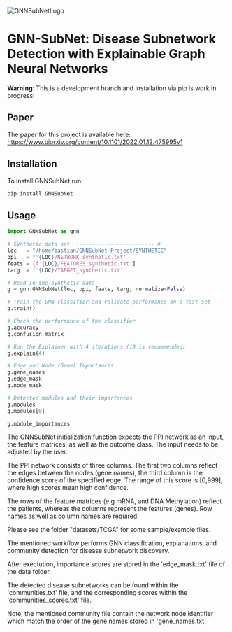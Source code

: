 ![GNNSubNetLogo](https://github.com/pievos101/GNN-SubNet/blob/main/GNNSubNet_plot.png)

# GNN-SubNet: Disease Subnetwork Detection with Explainable Graph Neural Networks

**Warning**: This is a development branch and installation via pip is work in progress!

## Paper 

The paper for this project is available here: <https://www.biorxiv.org/content/10.1101/2022.01.12.475995v1> 

## Installation

To install GNNSubNet run:

```python
pip install GNNSubNet
```

## Usage

```python
import GNNSubNet as gnn

# Synthetic data set  ------------------------- #
loc   = "/home/bastian/GNNSubNet-Project/SYNTHETIC"
ppi   = f'{LOC}/NETWORK_synthetic.txt'
feats = [f'{LOC}/FEATURES_synthetic.txt']
targ  = f'{LOC}/TARGET_synthetic.txt'

# Read in the synthetic data
g = gnn.GNNSubNet(loc, ppi, feats, targ, normalize=False)

# Train the GNN classifier and validate performance on a test set
g.train()

# Check the performance of the classifier
g.accuracy
g.confusion_matrix

# Run the Explainer with 4 iterations (10 is recommended)
g.explain(4)

# Edge and Node (Gene) Importances 
g.gene_names
g.edge_mask
g.node_mask

# Detected modules and their importances
g.modules
g.modules[0]

g.module_importances

```
 
The GNNSubNet initialization function  expects the PPI network as an input, the feature matrices, as well as the outcome class. The input needs to be adjusted by the user.

The PPI network consists of three columns.
The first two columns reflect the edges between the nodes (gene names), the third column is the confidence score of the specified edge. The range of this score is [0,999], where high scores mean high confidence.

The rows of the feature matrices (e.g mRNA, and DNA Methylation) reflect the patients, whereas the columns represent the features (genes). Row names as well as column names are required!

Please see the folder "datasets/TCGA" for some sample/example files.

The mentioned workflow performs GNN classification, explanations, and community detection for disease subnetwork discovery. 

After exectution, importance scores are stored in the 'edge_mask.txt' file of the data folder. 

The detected disease subnetworks can be found within the 'communities.txt' file, and the corresponding scores within the 'communities_scores.txt' file.

Note, the mentioned community file contain the network node identifier which match the order of the gene names stored in 'gene_names.txt'

  
